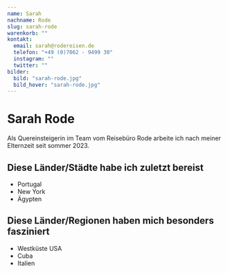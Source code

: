 ```yaml
---
name: Sarah
nachname: Rode
slug: sarah-rode
warenkorb: ""
kontakt:
  email: sarah@rodereisen.de
  telefon: "+49 (0)7062 - 9499 30"
  instagram: ""
  twitter: ""
bilder:
  bild: "sarah-rode.jpg"
  bild_hover: "sarah-rode.jpg"
---
```


# Sarah Rode

Als Quereinsteigerin im Team vom Reisebüro Rode arbeite ich nach meiner Elternzeit seit sommer 2023.

## Diese Länder/Städte habe ich zuletzt bereist

- Portugal
- New York
- Ägypten

## Diese Länder/Regionen haben mich besonders fasziniert

- Westküste USA
- Cuba
- Italien
